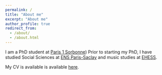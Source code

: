 ```yaml
---
permalink: /
title: "About me"
excerpt: "About me"
author_profile: true
redirect_from: 
  - /about/
  - /about.html
---
```


I am a PhD student at [Paris 1 Sorbonne](https://ed-histoire-de-l-art.pantheonsorbonne.fr/ecole-doctorale-441-histoire-lart))
Prior to starting my PhD, I have studied Social Sciences at [ENS Paris-Saclay](https://ens-paris-saclay.fr/) and music studies at [EHESS](https://www.ehess.fr/fr). 

My CV is available is available [here](../files/CV.pdf).

